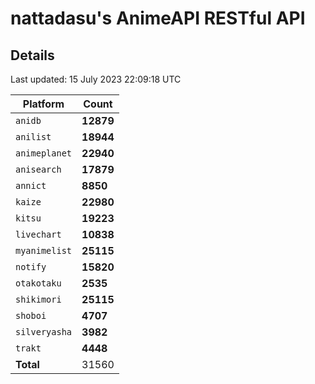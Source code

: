 # nattadasu's AnimeAPI RESTful API

## Details

<!-- updated -->
Last updated: 15 July 2023 22:09:18 UTC
<!-- /updated -->

<!-- counters -->
| Platform | Count |
| --- | --- |
| `anidb` | **12879** |
| `anilist` | **18944** |
| `animeplanet` | **22940** |
| `anisearch` | **17879** |
| `annict` | **8850** |
| `kaize` | **22980** |
| `kitsu` | **19223** |
| `livechart` | **10838** |
| `myanimelist` | **25115** |
| `notify` | **15820** |
| `otakotaku` | **2535** |
| `shikimori` | **25115** |
| `shoboi` | **4707** |
| `silveryasha` | **3982** |
| `trakt` | **4448** |
| **Total** | 31560 |
<!-- /counters -->
